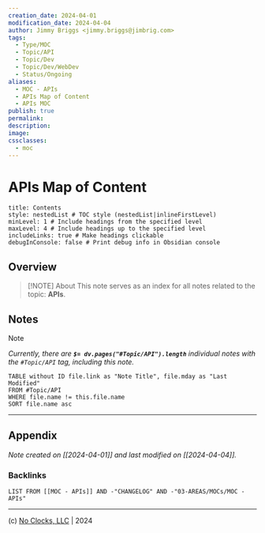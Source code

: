 ```yaml
---
creation_date: 2024-04-01
modification_date: 2024-04-04
author: Jimmy Briggs <jimmy.briggs@jimbrig.com>
tags:
  - Type/MOC
  - Topic/API
  - Topic/Dev
  - Topic/Dev/WebDev
  - Status/Ongoing
aliases:
  - MOC - APIs
  - APIs Map of Content
  - APIs MOC
publish: true
permalink:
description:
image:
cssclasses:
  - moc
---
```


# APIs Map of Content

```table-of-contents
title: Contents 
style: nestedList # TOC style (nestedList|inlineFirstLevel)
minLevel: 1 # Include headings from the specified level
maxLevel: 4 # Include headings up to the specified level
includeLinks: true # Make headings clickable
debugInConsole: false # Print debug info in Obsidian console
```

## Overview

> [!NOTE] About
> This note serves as an index for all notes related to the topic: **APIs**.

## Notes

> [!NOTE]
> *Currently, there are **`$= dv.pages("#Topic/API").length`**  individual notes with the `#Topic/API` tag, including this note.*


```dataview
TABLE without ID file.link as "Note Title", file.mday as "Last Modified"
FROM #Topic/API
WHERE file.name != this.file.name
SORT file.name asc
```

***

## Appendix

*Note created on [[2024-04-01]] and last modified on [[2024-04-04]].*

### Backlinks

```dataview
LIST FROM [[MOC - APIs]] AND -"CHANGELOG" AND -"03-AREAS/MOCs/MOC - APIs"
```

***

(c) [No Clocks, LLC](https://github.com/noclocks) | 2024